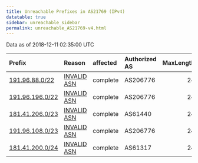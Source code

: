 ```yaml
---
title: Unreachable Prefixes in AS21769 (IPv4)
datatable: true
sidebar: unreachable_sidebar
permalink: unreachable_AS21769-v4.html
---
```


Data as of 2018-12-11 02:35:00 UTC


<div class="datatable-begin"></div>

| Prefix                                                   | Reason                                                                                                 | affected   | Authorized AS   |   MaxLength | Anchor                                         |   unreachable /24s |
|:---------------------------------------------------------|:-------------------------------------------------------------------------------------------------------|:-----------|:----------------|------------:|:-----------------------------------------------|-------------------:|
| [191.96.88.0/22](https://stat.ripe.net/191.96.88.0/22)   | [INVALID ASN](https://rpki-validator.ripe.net/announcement-preview?asn=AS21769&prefix=191.96.88.0/22)  | complete   | AS206776        |          24 | [LACNIC](unreachable_LACNIC_RPKI_Root-v4.html) |                  4 |
| [191.96.196.0/22](https://stat.ripe.net/191.96.196.0/22) | [INVALID ASN](https://rpki-validator.ripe.net/announcement-preview?asn=AS21769&prefix=191.96.196.0/22) | complete   | AS206776        |          24 | [LACNIC](unreachable_LACNIC_RPKI_Root-v4.html) |                  4 |
| [181.41.206.0/23](https://stat.ripe.net/181.41.206.0/23) | [INVALID ASN](https://rpki-validator.ripe.net/announcement-preview?asn=AS21769&prefix=181.41.206.0/23) | complete   | AS61440         |          24 | [LACNIC](unreachable_LACNIC_RPKI_Root-v4.html) |                  2 |
| [191.96.108.0/23](https://stat.ripe.net/191.96.108.0/23) | [INVALID ASN](https://rpki-validator.ripe.net/announcement-preview?asn=AS21769&prefix=191.96.108.0/23) | complete   | AS206776        |          24 | [LACNIC](unreachable_LACNIC_RPKI_Root-v4.html) |                  2 |
| [181.41.200.0/24](https://stat.ripe.net/181.41.200.0/24) | [INVALID ASN](https://rpki-validator.ripe.net/announcement-preview?asn=AS21769&prefix=181.41.200.0/24) | complete   | AS61317         |          24 | [LACNIC](unreachable_LACNIC_RPKI_Root-v4.html) |                  1 |

<div class="datatable-end"></div>